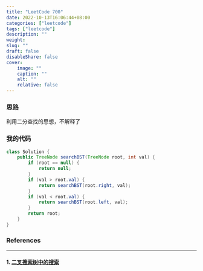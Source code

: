 ```yaml
---
title: "LeetCode 700"
date: 2022-10-13T16:06:44+08:00
categories: ["leetcode"]
tags: ["leetcode"]
description: ""
weight:
slug: ""
draft: false
disableShare: false
cover:
    image: ""
    caption: ""
    alt: ""
    relative: false
---
```


### 思路

利用二分查找的思想，不解释了

### 我的代码

```java
class Solution {
    public TreeNode searchBST(TreeNode root, int val) {
        if (root == null) {
            return null;
        }
        if (val > root.val) {
            return searchBST(root.right, val);
        }
        if (val < root.val) {
            return searchBST(root.left, val);
        }
        return root;
    }
}
```

### References

---

#### 1. [二叉搜索树中的搜索](https://leetcode.cn/problems/search-in-a-binary-search-tree/)
